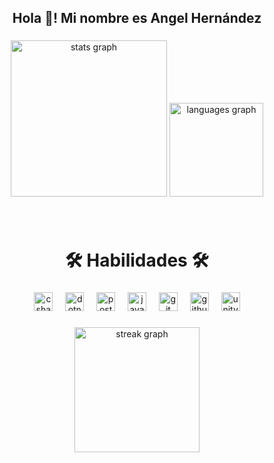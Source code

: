 <h2 align="center">Hola 👋! Mi nombre es Angel Hernández</h2>

###

<h3 align="center"></h3>

###

<div align="center">
  <img src="https://github-readme-stats.vercel.app/api?username=LuxuzDev&hide_title=false&hide_rank=false&show_icons=true&include_all_commits=true&count_private=true&disable_animations=false&theme=github_dark&locale=es&hide_border=true&custom_title=%20" height="250" alt="stats graph"  />
  <img src="https://github-readme-stats.vercel.app/api/top-langs?username=LuxuzDev&locale=es&hide_title=false&layout=compact&card_width=320&langs_count=5&theme=github_dark&hide_border=true&custom_title=%20" height="150" alt="languages graph"  />
</div>

###

<br clear="both">

<h1 align="center">🛠 Habilidades 🛠</h1>

###

<div align="center">
  <img src="https://cdn.jsdelivr.net/gh/devicons/devicon/icons/csharp/csharp-original.svg" height="30" alt="csharp logo"  />
  <img width="12" />
  <img src="https://cdn.jsdelivr.net/gh/devicons/devicon/icons/dotnetcore/dotnetcore-original.svg" height="30" alt="dotnetcore logo"  />
  <img width="12" />
  <img src="https://cdn.simpleicons.org/postgresql/4169E1" height="30" alt="postgresql logo"  />
  <img width="12" />
  <img src="https://cdn.jsdelivr.net/gh/devicons/devicon/icons/java/java-plain.svg" height="30" alt="java logo"  />
  <img width="12" />
  <img src="https://cdn.jsdelivr.net/gh/devicons/devicon/icons/git/git-plain-wordmark.svg" height="30" alt="git logo"  />
  <img width="12" />
  <img src="https://skillicons.dev/icons?i=github" height="30" alt="github logo"  />
  <img width="12" />
  <img src="https://cdn.jsdelivr.net/gh/devicons/devicon/icons/unity/unity-original.svg" height="30" alt="unity logo"  />
</div>

###

<div align="center">
  <img src="https://streak-stats.demolab.com?user=LuxuzDev&locale=es&mode=daily&theme=github_dark&hide_border=true&border_radius=5&order=3" height="200" alt="streak graph"  />
</div>

###
